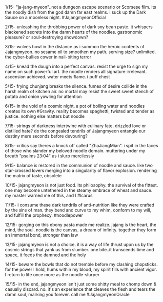 1/15- "ja-jang-myeon"..not a dungeon escape scenario or Scorsese film. its the noodly dish from the god damn far east realms. i suck up the Dark Sauce on a moonless night. #JajangmyeonOfficial

2/15- unleashing the throbbing power of dark soy bean paste. it whispers blackened secrets into the damn hearts of the noodles. gastronomic pleasure? or soul-destroying showdown?

3/15- wolves howl in the distance as i summon the heroic contents of Jajangmyeon. no sesame oil to smoothen my path. serving size? unlimited. the cyber-bullies cower in nail-biting terror

4/15- knead the dough into a perfect canvas. resist the urge to sign my name on such powerful art. the noodle renders all signature irrelevant. ascension achieved. water meets flame. i puff chest

5/15- frying chunjang breaks the silence. fumes of desire collide in the harsh realm of kitchen air. no mortal may resist the sweet sweet stench of potato and onion yowling for attention

6/15- in the void of a cosmic night, a pot of boiling water and noodles creates its own #Gravity. reality becomes spaghetti, twisted and tender as justice. nothing else matters but noodle

7/15- strings of darkness intertwine with culinary fate. drizzled love or distilled hate? do the congealed tendrils of Jajangmyeon entangle our destiny mere seconds before devouring?

8/15- critics say theres a knock off called "ZhaJiangMian". i spit in the faces of those who slander my beloved noodle domain. muttering under my breath "psalms 23:04" as i slurp mercilessly

9/15- balance is restored in the communion of noodle and sauce. like two star-crossed lovers merging into a singularity of flavor explosion. rendering the matrix of taste, obsolete

10/15- jajangmyeon is not just food. its philosophy. the survival of the fittest. one may become untethered in the steamy embrace of wheat and sauce. my master warned me of this, and I #Icarus

11/15- i consume these dark tendrils of anti-nutrition like they were crafted by the sins of man. they bend and curve to my whim, conform to my will, and fulfill the prophecy. #noodlepower

12/15- gorging on this ebony pasta made me realize. jajang is the heart, the mind, the soul. noodle is the canvas, a dream of infinity. together they form an immortal bond, stronger than law

13/15- jajangmyeon is not a choice. it is a way of life thrust upon us by the cosmic strings that yank us from slumber. one bite..it transcends time and space, it feeds the damned and the holy

14/15- beware the bowls that do not tremble before my clashing chopsticks. for the power I hold, hums within my blood, my spirit fills with ancient vigor. I return to life once more as the noodle-slurper

15/15- in the end, jajangmyeon isn't just some shitty meal to chomp down & casually discard. no. it's an experience that cleaves the flesh and tears the damn soul, marking you forever. call me #JajangmyeonOracle